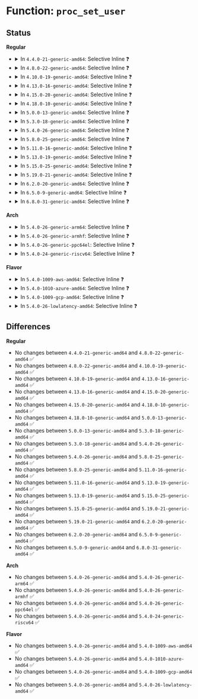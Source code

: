 # Function: <code>proc_set_user</code>

## Status
<b>Regular</b>
<ul>
<li>
<details>
<summary>In <code>4.4.0-21-generic-amd64</code>: Selective Inline ❓</summary>

```c
void proc_set_user(struct proc_dir_entry * de, kuid_t uid, kgid_t gid)
```

```json
{
  "name": "proc_set_user",
  "collision_type": "Unique Global",
  "inline_type": "Selective",
  "funcs": [
    {
      "addr": 18446744071581461488,
      "name": "proc_set_user",
      "external": true,
      "loc": "fs/proc/generic.c:524",
      "file": "fs/proc/generic.c",
      "inline": "not declared, inlined",
      "caller_inline": [
        "fs/proc/generic.c:proc_notify_change"
      ],
      "caller_func": []
    }
  ],
  "symbols": [
    {
      "addr": 18446744071581461488,
      "name": "proc_set_user",
      "section": ".text",
      "bind": "STB_GLOBAL",
      "size": 17
    }
  ]
}
```
</details>
</li>
<li>
<details>
<summary>In <code>4.8.0-22-generic-amd64</code>: Selective Inline ❓</summary>

```c
void proc_set_user(struct proc_dir_entry * de, kuid_t uid, kgid_t gid)
```

```json
{
  "name": "proc_set_user",
  "collision_type": "Unique Global",
  "inline_type": "Selective",
  "funcs": [
    {
      "addr": 18446744071581646269,
      "name": "proc_set_user",
      "external": true,
      "loc": "fs/proc/generic.c:529",
      "file": "fs/proc/generic.c",
      "inline": "not declared, inlined",
      "caller_inline": [
        "fs/proc/generic.c:proc_notify_change"
      ],
      "caller_func": []
    }
  ],
  "symbols": [
    {
      "addr": 18446744071581645840,
      "name": "proc_set_user",
      "section": ".text",
      "bind": "STB_GLOBAL",
      "size": 17
    }
  ]
}
```
</details>
</li>
<li>
<details>
<summary>In <code>4.10.0-19-generic-amd64</code>: Selective Inline ❓</summary>

```c
void proc_set_user(struct proc_dir_entry * de, kuid_t uid, kgid_t gid)
```

```json
{
  "name": "proc_set_user",
  "collision_type": "Unique Global",
  "inline_type": "Selective",
  "funcs": [
    {
      "addr": 18446744071581735116,
      "name": "proc_set_user",
      "external": true,
      "loc": "fs/proc/generic.c:531",
      "file": "fs/proc/generic.c",
      "inline": "not declared, inlined",
      "caller_inline": [
        "fs/proc/generic.c:__proc_create",
        "fs/proc/generic.c:proc_notify_change"
      ],
      "caller_func": [
        "fs/proc/proc_net.c:proc_net_ns_init"
      ]
    }
  ],
  "symbols": [
    {
      "addr": 18446744071581734112,
      "name": "proc_set_user",
      "section": ".text",
      "bind": "STB_GLOBAL",
      "size": 17
    }
  ]
}
```
</details>
</li>
<li>
<details>
<summary>In <code>4.13.0-16-generic-amd64</code>: Selective Inline ❓</summary>

```c
void proc_set_user(struct proc_dir_entry * de, kuid_t uid, kgid_t gid)
```

```json
{
  "name": "proc_set_user",
  "collision_type": "Unique Global",
  "inline_type": "Selective",
  "funcs": [
    {
      "addr": 18446744071581789589,
      "name": "proc_set_user",
      "external": true,
      "loc": "fs/proc/generic.c:515",
      "file": "fs/proc/generic.c",
      "inline": "not declared, inlined",
      "caller_inline": [
        "fs/proc/generic.c:__proc_create",
        "fs/proc/generic.c:proc_notify_change"
      ],
      "caller_func": [
        "fs/proc/proc_net.c:proc_net_ns_init"
      ]
    }
  ],
  "symbols": [
    {
      "addr": 18446744071581788288,
      "name": "proc_set_user",
      "section": ".text",
      "bind": "STB_GLOBAL",
      "size": 17
    }
  ]
}
```
</details>
</li>
<li>
<details>
<summary>In <code>4.15.0-20-generic-amd64</code>: Selective Inline ❓</summary>

```c
void proc_set_user(struct proc_dir_entry * de, kuid_t uid, kgid_t gid)
```

```json
{
  "name": "proc_set_user",
  "collision_type": "Unique Global",
  "inline_type": "Selective",
  "funcs": [
    {
      "addr": 18446744071581939057,
      "name": "proc_set_user",
      "external": true,
      "loc": "fs/proc/generic.c:525",
      "file": "fs/proc/generic.c",
      "inline": "not declared, inlined",
      "caller_inline": [
        "fs/proc/generic.c:__proc_create",
        "fs/proc/generic.c:proc_notify_change"
      ],
      "caller_func": [
        "fs/proc/proc_net.c:proc_net_ns_init"
      ]
    }
  ],
  "symbols": [
    {
      "addr": 18446744071581937744,
      "name": "proc_set_user",
      "section": ".text",
      "bind": "STB_GLOBAL",
      "size": 17
    }
  ]
}
```
</details>
</li>
<li>
<details>
<summary>In <code>4.18.0-10-generic-amd64</code>: Selective Inline ❓</summary>

```c
void proc_set_user(struct proc_dir_entry * de, kuid_t uid, kgid_t gid)
```

```json
{
  "name": "proc_set_user",
  "collision_type": "Unique Global",
  "inline_type": "Selective",
  "funcs": [
    {
      "addr": 18446744071582123016,
      "name": "proc_set_user",
      "external": true,
      "loc": "fs/proc/generic.c:634",
      "file": "fs/proc/generic.c",
      "inline": "not declared, inlined",
      "caller_inline": [
        "fs/proc/generic.c:__proc_create",
        "fs/proc/generic.c:proc_notify_change"
      ],
      "caller_func": [
        "fs/proc/proc_net.c:proc_net_ns_init"
      ]
    }
  ],
  "symbols": [
    {
      "addr": 18446744071582121824,
      "name": "proc_set_user",
      "section": ".text",
      "bind": "STB_GLOBAL",
      "size": 17
    }
  ]
}
```
</details>
</li>
<li>
<details>
<summary>In <code>5.0.0-13-generic-amd64</code>: Selective Inline ❓</summary>

```c
void proc_set_user(struct proc_dir_entry * de, kuid_t uid, kgid_t gid)
```

```json
{
  "name": "proc_set_user",
  "collision_type": "Unique Global",
  "inline_type": "Selective",
  "funcs": [
    {
      "addr": 18446744071582217455,
      "name": "proc_set_user",
      "external": true,
      "loc": "fs/proc/generic.c:636",
      "file": "fs/proc/generic.c",
      "inline": "not declared, inlined",
      "caller_inline": [
        "fs/proc/generic.c:__proc_create",
        "fs/proc/generic.c:proc_notify_change"
      ],
      "caller_func": [
        "fs/proc/proc_net.c:proc_net_ns_init"
      ]
    }
  ],
  "symbols": [
    {
      "addr": 18446744071582216256,
      "name": "proc_set_user",
      "section": ".text",
      "bind": "STB_GLOBAL",
      "size": 17
    }
  ]
}
```
</details>
</li>
<li>
<details>
<summary>In <code>5.3.0-18-generic-amd64</code>: Selective Inline ❓</summary>

```c
void proc_set_user(struct proc_dir_entry * de, kuid_t uid, kgid_t gid)
```

```json
{
  "name": "proc_set_user",
  "collision_type": "Unique Global",
  "inline_type": "Selective",
  "funcs": [
    {
      "addr": 18446744071582381602,
      "name": "proc_set_user",
      "external": true,
      "loc": "fs/proc/generic.c:637",
      "file": "fs/proc/generic.c",
      "inline": "not declared, inlined",
      "caller_inline": [
        "fs/proc/generic.c:__proc_create",
        "fs/proc/generic.c:proc_notify_change"
      ],
      "caller_func": [
        "fs/proc/proc_net.c:proc_net_ns_init"
      ]
    }
  ],
  "symbols": [
    {
      "addr": 18446744071582380400,
      "name": "proc_set_user",
      "section": ".text",
      "bind": "STB_GLOBAL",
      "size": 17
    }
  ]
}
```
</details>
</li>
<li>
<details>
<summary>In <code>5.4.0-26-generic-amd64</code>: Selective Inline ❓</summary>

```c
void proc_set_user(struct proc_dir_entry * de, kuid_t uid, kgid_t gid)
```

```json
{
  "name": "proc_set_user",
  "collision_type": "Unique Global",
  "inline_type": "Selective",
  "funcs": [
    {
      "addr": 18446744071582480514,
      "name": "proc_set_user",
      "external": true,
      "loc": "fs/proc/generic.c:637",
      "file": "fs/proc/generic.c",
      "inline": "not declared, inlined",
      "caller_inline": [
        "fs/proc/generic.c:__proc_create",
        "fs/proc/generic.c:proc_notify_change"
      ],
      "caller_func": [
        "fs/proc/proc_net.c:proc_net_ns_init"
      ]
    }
  ],
  "symbols": [
    {
      "addr": 18446744071582479312,
      "name": "proc_set_user",
      "section": ".text",
      "bind": "STB_GLOBAL",
      "size": 17
    }
  ]
}
```
</details>
</li>
<li>
<details>
<summary>In <code>5.8.0-25-generic-amd64</code>: Selective Inline ❓</summary>

```c
void proc_set_user(struct proc_dir_entry * de, kuid_t uid, kgid_t gid)
```

```json
{
  "name": "proc_set_user",
  "collision_type": "Unique Global",
  "inline_type": "Selective",
  "funcs": [
    {
      "addr": 18446744071582779122,
      "name": "proc_set_user",
      "external": true,
      "loc": "fs/proc/generic.c:650",
      "file": "fs/proc/generic.c",
      "inline": "not declared, inlined",
      "caller_inline": [
        "fs/proc/generic.c:__proc_create",
        "fs/proc/generic.c:proc_notify_change"
      ],
      "caller_func": [
        "fs/proc/proc_net.c:proc_net_ns_init"
      ]
    }
  ],
  "symbols": [
    {
      "addr": 18446744071582777648,
      "name": "proc_set_user",
      "section": ".text",
      "bind": "STB_GLOBAL",
      "size": 17
    }
  ]
}
```
</details>
</li>
<li>
<details>
<summary>In <code>5.11.0-16-generic-amd64</code>: Selective Inline ❓</summary>

```c
void proc_set_user(struct proc_dir_entry * de, kuid_t uid, kgid_t gid)
```

```json
{
  "name": "proc_set_user",
  "collision_type": "Unique Global",
  "inline_type": "Selective",
  "funcs": [
    {
      "addr": 18446744071582852418,
      "name": "proc_set_user",
      "external": true,
      "loc": "fs/proc/generic.c:670",
      "file": "fs/proc/generic.c",
      "inline": "not declared, inlined",
      "caller_inline": [
        "fs/proc/generic.c:__proc_create",
        "fs/proc/generic.c:proc_notify_change"
      ],
      "caller_func": [
        "fs/proc/proc_net.c:proc_net_ns_init"
      ]
    }
  ],
  "symbols": [
    {
      "addr": 18446744071582850976,
      "name": "proc_set_user",
      "section": ".text",
      "bind": "STB_GLOBAL",
      "size": 17
    }
  ]
}
```
</details>
</li>
<li>
<details>
<summary>In <code>5.13.0-19-generic-amd64</code>: Selective Inline ❓</summary>

```c
void proc_set_user(struct proc_dir_entry * de, kuid_t uid, kgid_t gid)
```

```json
{
  "name": "proc_set_user",
  "collision_type": "Unique Global",
  "inline_type": "Selective",
  "funcs": [
    {
      "addr": 18446744071582880578,
      "name": "proc_set_user",
      "external": true,
      "loc": "fs/proc/generic.c:665",
      "file": "fs/proc/generic.c",
      "inline": "not declared, inlined",
      "caller_inline": [
        "fs/proc/generic.c:__proc_create",
        "fs/proc/generic.c:proc_notify_change"
      ],
      "caller_func": [
        "fs/proc/proc_net.c:proc_net_ns_init"
      ]
    }
  ],
  "symbols": [
    {
      "addr": 18446744071582879360,
      "name": "proc_set_user",
      "section": ".text",
      "bind": "STB_GLOBAL",
      "size": 17
    }
  ]
}
```
</details>
</li>
<li>
<details>
<summary>In <code>5.15.0-25-generic-amd64</code>: Selective Inline ❓</summary>

```c
void proc_set_user(struct proc_dir_entry * de, kuid_t uid, kgid_t gid)
```

```json
{
  "name": "proc_set_user",
  "collision_type": "Unique Global",
  "inline_type": "Selective",
  "funcs": [
    {
      "addr": 18446744071583214194,
      "name": "proc_set_user",
      "external": true,
      "loc": "fs/proc/generic.c:665",
      "file": "fs/proc/generic.c",
      "inline": "not declared, inlined",
      "caller_inline": [
        "fs/proc/generic.c:__proc_create",
        "fs/proc/generic.c:proc_notify_change"
      ],
      "caller_func": [
        "fs/proc/proc_net.c:proc_net_ns_init"
      ]
    }
  ],
  "symbols": [
    {
      "addr": 18446744071583212976,
      "name": "proc_set_user",
      "section": ".text",
      "bind": "STB_GLOBAL",
      "size": 17
    }
  ]
}
```
</details>
</li>
<li>
<details>
<summary>In <code>5.19.0-21-generic-amd64</code>: Selective Inline ❓</summary>

```c
void proc_set_user(struct proc_dir_entry * de, kuid_t uid, kgid_t gid)
```

```json
{
  "name": "proc_set_user",
  "collision_type": "Unique Global",
  "inline_type": "Selective",
  "funcs": [
    {
      "addr": 18446744071583711304,
      "name": "proc_set_user",
      "external": true,
      "loc": "fs/proc/generic.c:668",
      "file": "fs/proc/generic.c",
      "inline": "not declared, inlined",
      "caller_inline": [
        "fs/proc/generic.c:__proc_create",
        "fs/proc/generic.c:proc_notify_change"
      ],
      "caller_func": [
        "fs/proc/proc_net.c:proc_net_ns_init"
      ]
    }
  ],
  "symbols": [
    {
      "addr": 18446744071583710032,
      "name": "proc_set_user",
      "section": ".text",
      "bind": "STB_GLOBAL",
      "size": 27
    }
  ]
}
```
</details>
</li>
<li>
<details>
<summary>In <code>6.2.0-20-generic-amd64</code>: Selective Inline ❓</summary>

```c
void proc_set_user(struct proc_dir_entry * de, kuid_t uid, kgid_t gid)
```

```json
{
  "name": "proc_set_user",
  "collision_type": "Unique Global",
  "inline_type": "Selective",
  "funcs": [
    {
      "addr": 18446744071584322648,
      "name": "proc_set_user",
      "external": true,
      "loc": "fs/proc/generic.c:668",
      "file": "fs/proc/generic.c",
      "inline": "not declared, inlined",
      "caller_inline": [
        "fs/proc/generic.c:__proc_create",
        "fs/proc/generic.c:proc_notify_change"
      ],
      "caller_func": [
        "fs/proc/proc_net.c:proc_net_ns_init"
      ]
    }
  ],
  "symbols": [
    {
      "addr": 18446744071584321216,
      "name": "proc_set_user",
      "section": ".text",
      "bind": "STB_GLOBAL",
      "size": 27
    }
  ]
}
```
</details>
</li>
<li>
<details>
<summary>In <code>6.5.0-9-generic-amd64</code>: Selective Inline ❓</summary>

```c
void proc_set_user(struct proc_dir_entry * de, kuid_t uid, kgid_t gid)
```

```json
{
  "name": "proc_set_user",
  "collision_type": "Unique Global",
  "inline_type": "Selective",
  "funcs": [
    {
      "addr": 18446744071584552600,
      "name": "proc_set_user",
      "external": true,
      "loc": "fs/proc/generic.c:667",
      "file": "fs/proc/generic.c",
      "inline": "not declared, inlined",
      "caller_inline": [
        "fs/proc/generic.c:__proc_create",
        "fs/proc/generic.c:proc_notify_change"
      ],
      "caller_func": [
        "fs/proc/proc_net.c:proc_net_ns_init"
      ]
    }
  ],
  "symbols": [
    {
      "addr": 18446744071584551184,
      "name": "proc_set_user",
      "section": ".text",
      "bind": "STB_GLOBAL",
      "size": 27
    }
  ]
}
```
</details>
</li>
<li>
<details>
<summary>In <code>6.8.0-31-generic-amd64</code>: Selective Inline ❓</summary>

```c
void proc_set_user(struct proc_dir_entry * de, kuid_t uid, kgid_t gid)
```

```json
{
  "name": "proc_set_user",
  "collision_type": "Unique Global",
  "inline_type": "Selective",
  "funcs": [
    {
      "addr": 18446744071584784456,
      "name": "proc_set_user",
      "external": true,
      "loc": "fs/proc/generic.c:667",
      "file": "fs/proc/generic.c",
      "inline": "not declared, inlined",
      "caller_inline": [
        "fs/proc/generic.c:__proc_create",
        "fs/proc/generic.c:proc_notify_change"
      ],
      "caller_func": [
        "fs/proc/proc_net.c:proc_net_ns_init"
      ]
    }
  ],
  "symbols": [
    {
      "addr": 18446744071584783024,
      "name": "proc_set_user",
      "section": ".text",
      "bind": "STB_GLOBAL",
      "size": 27
    }
  ]
}
```
</details>
</li>
</ul>
<b>Arch</b>
<ul>
<li>
<details>
<summary>In <code>5.4.0-26-generic-arm64</code>: Selective Inline ❓</summary>

```c
void proc_set_user(struct proc_dir_entry * de, kuid_t uid, kgid_t gid)
```

```json
{
  "name": "proc_set_user",
  "collision_type": "Unique Global",
  "inline_type": "Selective",
  "funcs": [
    {
      "addr": 18446603336494101756,
      "name": "proc_set_user",
      "external": true,
      "loc": "fs/proc/generic.c:637",
      "file": "fs/proc/generic.c",
      "inline": "not declared, inlined",
      "caller_inline": [
        "fs/proc/generic.c:__proc_create",
        "fs/proc/generic.c:proc_notify_change"
      ],
      "caller_func": [
        "fs/proc/proc_net.c:proc_net_ns_init"
      ]
    }
  ],
  "symbols": [
    {
      "addr": 18446603336494100232,
      "name": "proc_set_user",
      "section": ".text",
      "bind": "STB_GLOBAL",
      "size": 56
    }
  ]
}
```
</details>
</li>
<li>
<details>
<summary>In <code>5.4.0-26-generic-armhf</code>: Selective Inline ❓</summary>

```c
void proc_set_user(struct proc_dir_entry * de, kuid_t uid, kgid_t gid)
```

```json
{
  "name": "proc_set_user",
  "collision_type": "Unique Global",
  "inline_type": "Selective",
  "funcs": [
    {
      "addr": 3227551852,
      "name": "proc_set_user",
      "external": true,
      "loc": "fs/proc/generic.c:637",
      "file": "fs/proc/generic.c",
      "inline": "not declared, inlined",
      "caller_inline": [
        "fs/proc/generic.c:__proc_create",
        "fs/proc/generic.c:proc_notify_change"
      ],
      "caller_func": [
        "fs/proc/proc_net.c:proc_net_ns_init"
      ]
    }
  ],
  "symbols": [
    {
      "addr": 3227550512,
      "name": "proc_set_user",
      "section": ".text",
      "bind": "STB_GLOBAL",
      "size": 32
    }
  ]
}
```
</details>
</li>
<li>
<details>
<summary>In <code>5.4.0-26-generic-ppc64el</code>: Selective Inline ❓</summary>

```c
void proc_set_user(struct proc_dir_entry * de, kuid_t uid, kgid_t gid)
```

```json
{
  "name": "proc_set_user",
  "collision_type": "Unique Global",
  "inline_type": "Selective",
  "funcs": [
    {
      "addr": 13835058055287770036,
      "name": "proc_set_user",
      "external": true,
      "loc": "fs/proc/generic.c:637",
      "file": "fs/proc/generic.c",
      "inline": "not declared, inlined",
      "caller_inline": [
        "fs/proc/generic.c:__proc_create",
        "fs/proc/generic.c:proc_notify_change"
      ],
      "caller_func": [
        "fs/proc/proc_net.c:proc_net_ns_init"
      ]
    }
  ],
  "symbols": [
    {
      "addr": 13835058055287768096,
      "name": "proc_set_user",
      "section": ".text",
      "bind": "STB_GLOBAL",
      "size": 20
    }
  ]
}
```
</details>
</li>
<li>
<details>
<summary>In <code>5.4.0-24-generic-riscv64</code>: Selective Inline ❓</summary>

```c
void proc_set_user(struct proc_dir_entry * de, kuid_t uid, kgid_t gid)
```

```json
{
  "name": "proc_set_user",
  "collision_type": "Unique Global",
  "inline_type": "Selective",
  "funcs": [
    {
      "addr": 18446743936273587212,
      "name": "proc_set_user",
      "external": true,
      "loc": "fs/proc/generic.c:637",
      "file": "fs/proc/generic.c",
      "inline": "not declared, inlined",
      "caller_inline": [
        "fs/proc/generic.c:__proc_create",
        "fs/proc/generic.c:proc_notify_change"
      ],
      "caller_func": [
        "fs/proc/proc_net.c:proc_net_ns_init"
      ]
    }
  ],
  "symbols": [
    {
      "addr": 18446743936273585858,
      "name": "proc_set_user",
      "section": ".text",
      "bind": "STB_GLOBAL",
      "size": 52
    }
  ]
}
```
</details>
</li>
</ul>
<b>Flavor</b>
<ul>
<li>
<details>
<summary>In <code>5.4.0-1009-aws-amd64</code>: Selective Inline ❓</summary>

```c
void proc_set_user(struct proc_dir_entry * de, kuid_t uid, kgid_t gid)
```

```json
{
  "name": "proc_set_user",
  "collision_type": "Unique Global",
  "inline_type": "Selective",
  "funcs": [
    {
      "addr": 18446744071582449250,
      "name": "proc_set_user",
      "external": true,
      "loc": "fs/proc/generic.c:637",
      "file": "fs/proc/generic.c",
      "inline": "not declared, inlined",
      "caller_inline": [
        "fs/proc/generic.c:__proc_create",
        "fs/proc/generic.c:proc_notify_change"
      ],
      "caller_func": [
        "fs/proc/proc_net.c:proc_net_ns_init"
      ]
    }
  ],
  "symbols": [
    {
      "addr": 18446744071582448048,
      "name": "proc_set_user",
      "section": ".text",
      "bind": "STB_GLOBAL",
      "size": 17
    }
  ]
}
```
</details>
</li>
<li>
<details>
<summary>In <code>5.4.0-1010-azure-amd64</code>: Selective Inline ❓</summary>

```c
void proc_set_user(struct proc_dir_entry * de, kuid_t uid, kgid_t gid)
```

```json
{
  "name": "proc_set_user",
  "collision_type": "Unique Global",
  "inline_type": "Selective",
  "funcs": [
    {
      "addr": 18446744071582386418,
      "name": "proc_set_user",
      "external": true,
      "loc": "fs/proc/generic.c:637",
      "file": "fs/proc/generic.c",
      "inline": "not declared, inlined",
      "caller_inline": [
        "fs/proc/generic.c:__proc_create",
        "fs/proc/generic.c:proc_notify_change"
      ],
      "caller_func": [
        "fs/proc/proc_net.c:proc_net_ns_init"
      ]
    }
  ],
  "symbols": [
    {
      "addr": 18446744071582385216,
      "name": "proc_set_user",
      "section": ".text",
      "bind": "STB_GLOBAL",
      "size": 17
    }
  ]
}
```
</details>
</li>
<li>
<details>
<summary>In <code>5.4.0-1009-gcp-amd64</code>: Selective Inline ❓</summary>

```c
void proc_set_user(struct proc_dir_entry * de, kuid_t uid, kgid_t gid)
```

```json
{
  "name": "proc_set_user",
  "collision_type": "Unique Global",
  "inline_type": "Selective",
  "funcs": [
    {
      "addr": 18446744071582439730,
      "name": "proc_set_user",
      "external": true,
      "loc": "fs/proc/generic.c:637",
      "file": "fs/proc/generic.c",
      "inline": "not declared, inlined",
      "caller_inline": [
        "fs/proc/generic.c:__proc_create",
        "fs/proc/generic.c:proc_notify_change"
      ],
      "caller_func": [
        "fs/proc/proc_net.c:proc_net_ns_init",
        "net/netfilter/nfnetlink_log.c:nfnl_log_net_init",
        "net/netfilter/nf_conntrack_expect.c:nf_conntrack_expect_pernet_init"
      ]
    }
  ],
  "symbols": [
    {
      "addr": 18446744071582438528,
      "name": "proc_set_user",
      "section": ".text",
      "bind": "STB_GLOBAL",
      "size": 17
    }
  ]
}
```
</details>
</li>
<li>
<details>
<summary>In <code>5.4.0-26-lowlatency-amd64</code>: Selective Inline ❓</summary>

```c
void proc_set_user(struct proc_dir_entry * de, kuid_t uid, kgid_t gid)
```

```json
{
  "name": "proc_set_user",
  "collision_type": "Unique Global",
  "inline_type": "Selective",
  "funcs": [
    {
      "addr": 18446744071582519909,
      "name": "proc_set_user",
      "external": true,
      "loc": "fs/proc/generic.c:637",
      "file": "fs/proc/generic.c",
      "inline": "not declared, inlined",
      "caller_inline": [
        "fs/proc/generic.c:__proc_create",
        "fs/proc/generic.c:proc_notify_change"
      ],
      "caller_func": [
        "fs/proc/proc_net.c:proc_net_ns_init"
      ]
    }
  ],
  "symbols": [
    {
      "addr": 18446744071582518704,
      "name": "proc_set_user",
      "section": ".text",
      "bind": "STB_GLOBAL",
      "size": 17
    }
  ]
}
```
</details>
</li>
</ul>

## Differences
<b>Regular</b>
<ul>
<li>
No changes between <code>4.4.0-21-generic-amd64</code> and <code>4.8.0-22-generic-amd64</code> ✅
</li>
<li>
No changes between <code>4.8.0-22-generic-amd64</code> and <code>4.10.0-19-generic-amd64</code> ✅
</li>
<li>
No changes between <code>4.10.0-19-generic-amd64</code> and <code>4.13.0-16-generic-amd64</code> ✅
</li>
<li>
No changes between <code>4.13.0-16-generic-amd64</code> and <code>4.15.0-20-generic-amd64</code> ✅
</li>
<li>
No changes between <code>4.15.0-20-generic-amd64</code> and <code>4.18.0-10-generic-amd64</code> ✅
</li>
<li>
No changes between <code>4.18.0-10-generic-amd64</code> and <code>5.0.0-13-generic-amd64</code> ✅
</li>
<li>
No changes between <code>5.0.0-13-generic-amd64</code> and <code>5.3.0-18-generic-amd64</code> ✅
</li>
<li>
No changes between <code>5.3.0-18-generic-amd64</code> and <code>5.4.0-26-generic-amd64</code> ✅
</li>
<li>
No changes between <code>5.4.0-26-generic-amd64</code> and <code>5.8.0-25-generic-amd64</code> ✅
</li>
<li>
No changes between <code>5.8.0-25-generic-amd64</code> and <code>5.11.0-16-generic-amd64</code> ✅
</li>
<li>
No changes between <code>5.11.0-16-generic-amd64</code> and <code>5.13.0-19-generic-amd64</code> ✅
</li>
<li>
No changes between <code>5.13.0-19-generic-amd64</code> and <code>5.15.0-25-generic-amd64</code> ✅
</li>
<li>
No changes between <code>5.15.0-25-generic-amd64</code> and <code>5.19.0-21-generic-amd64</code> ✅
</li>
<li>
No changes between <code>5.19.0-21-generic-amd64</code> and <code>6.2.0-20-generic-amd64</code> ✅
</li>
<li>
No changes between <code>6.2.0-20-generic-amd64</code> and <code>6.5.0-9-generic-amd64</code> ✅
</li>
<li>
No changes between <code>6.5.0-9-generic-amd64</code> and <code>6.8.0-31-generic-amd64</code> ✅
</li>
</ul>
<b>Arch</b>
<ul>
<li>
No changes between <code>5.4.0-26-generic-amd64</code> and <code>5.4.0-26-generic-arm64</code> ✅
</li>
<li>
No changes between <code>5.4.0-26-generic-amd64</code> and <code>5.4.0-26-generic-armhf</code> ✅
</li>
<li>
No changes between <code>5.4.0-26-generic-amd64</code> and <code>5.4.0-26-generic-ppc64el</code> ✅
</li>
<li>
No changes between <code>5.4.0-26-generic-amd64</code> and <code>5.4.0-24-generic-riscv64</code> ✅
</li>
</ul>
<b>Flavor</b>
<ul>
<li>
No changes between <code>5.4.0-26-generic-amd64</code> and <code>5.4.0-1009-aws-amd64</code> ✅
</li>
<li>
No changes between <code>5.4.0-26-generic-amd64</code> and <code>5.4.0-1010-azure-amd64</code> ✅
</li>
<li>
No changes between <code>5.4.0-26-generic-amd64</code> and <code>5.4.0-1009-gcp-amd64</code> ✅
</li>
<li>
No changes between <code>5.4.0-26-generic-amd64</code> and <code>5.4.0-26-lowlatency-amd64</code> ✅
</li>
</ul>
